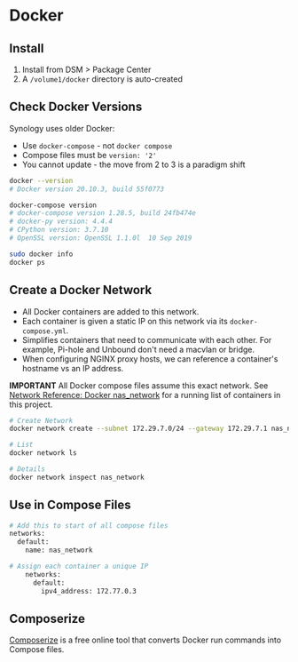 # Docker

## Install

1. Install from DSM > Package Center
2. A `/volume1/docker` directory is auto-created


## Check Docker Versions

Synology uses older Docker:

* Use `docker-compose` - not `docker compose`
* Compose files must be `version: '2'`
* You cannot update - the move from 2 to 3 is a paradigm shift

```bash
docker --version
# Docker version 20.10.3, build 55f0773

docker-compose version
# docker-compose version 1.28.5, build 24fb474e
# docker-py version: 4.4.4
# CPython version: 3.7.10
# OpenSSL version: OpenSSL 1.1.0l  10 Sep 2019

sudo docker info
docker ps
```

## Create a Docker Network

* All Docker containers are added to this network.
* Each container is given a static IP on this network via its `docker-compose.yml`.
* Simplifies containers that need to communicate with each other. For example, Pi-hole and Unbound don't need a macvlan or bridge.
* When configuring NGINX proxy hosts, we can reference a container's hostname vs an IP address.

**IMPORTANT** All Docker compose files assume this exact network. See [Network Reference: Docker nas_network](network.md) for a running list of containers in this project.

```bash
# Create Network
docker network create --subnet 172.29.7.0/24 --gateway 172.29.7.1 nas_network

# List
docker network ls

# Details
docker network inspect nas_network
```

## Use in Compose Files

```bash
# Add this to start of all compose files
networks:
  default:
    name: nas_network

# Assign each container a unique IP
    networks:
      default:
        ipv4_address: 172.77.0.3
```

## Composerize

[Composerize](https://www.composerize.com/) is a free online tool that converts Docker run commands into Compose files.
